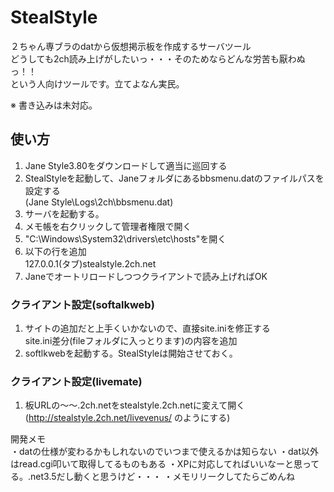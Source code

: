 # StealStyle
２ちゃん専ブラのdatから仮想掲示板を作成するサーバツール  
どうしても2ch読み上げがしたいっ・・・そのためならどんな労苦も厭わぬっ！！  
という人向けツールです。立てよなん実民。  

※ 書き込みは未対応。

## 使い方
1. Jane Style3.80をダウンロードして適当に巡回する  
2. StealStyleを起動して、Janeフォルダにあるbbsmenu.datのファイルパスを設定する  
   (Jane Style\Logs\2ch\bbsmenu.dat)  
3. サーバを起動する。
4. メモ帳を右クリックして管理者権限で開く
5. "C:\Windows\System32\drivers\etc\hosts"を開く  
6. 以下の行を追加  
127.0.0.1(タブ)stealstyle.2ch.net  
7. Janeでオートリロードしつつクライアントで読み上げればOK  

### クライアント設定(softalkweb)
1. サイトの追加だと上手くいかないので、直接site.iniを修正する  
site.ini差分(fileフォルダに入っとります)の内容を追加  
2. softlkwebを起動する。StealStyleは開始させておく。  
  
### クライアント設定(livemate)
1. 板URLの～～.2ch.netをstealstyle.2ch.netに変えて開く  
(http://stealstyle.2ch.net/livevenus/ のようにする)  
  
開発メモ  
・datの仕様が変わるかもしれないのでいつまで使えるかは知らない
・dat以外はread.cgi叩いて取得してるものもある
・XPに対応してればいいなーと思ってる。.net3.5だし動くと思うけど・・・
・メモリリークしてたらごめんね
